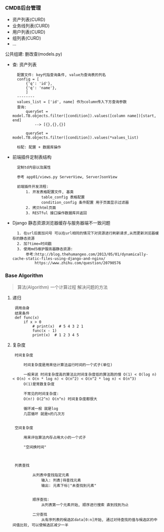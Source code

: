 ### CMDB后台管理
- 资产列表(CURD)
- 业务线列表(CURD)
- 用户列表(CURD)
- 组列表(CURD)
- ...

公共组建: 删改查(models.py)

* 查:
        资产列表

        配置文件: key代指查询条件, value为查询表的列名
        config = [
            {'q': 'id'},
            {'q': 'name'},
            ]
        --------
        values_list = ['id', name] 作为column传入下方查询参数
        查询:
            querySet = model.TB.objects.filter([condition]).values([column name])[start, end]
                --> [{},{},{}]

            querySet = model.TB.objects.filter([condition]).values(*values_list)

        标配: 配置 + 数据库操作

* 前端插件定制表结构

        定制td内容以及属性

        参考 app01/views.py ServerView, ServerJsonView

        前端插件开发流程:
            1. 开发表格配置文件, 基类
                   table_config 表格配置
                   condition_config 条件配置 用于页面显示过滤器
            2. 拷贝html页面
            3. RESTful 接口操作数据库并返回



* Django 静态资源浏览器缓存与服务器端不一致问题

        1. 在url后面加问号 可以在url相同的情况下对资源进行刷新请求,从而更新浏览器缓存的静态资源
        2. 加?time=时间戳
        3. 使用md5维护服务器静态资源:
            参考:http://blog.thehumangeo.com/2013/05/01/dynamically-cache-static-files-using-django-and-nginx/
                https://www.zhihu.com/question/20790576



### Base Algorithm

> 算法(Algorithm) 一个计算过程 解决问题的方法

1. 递归

        调用自身
        结束条件
        def func(x)
            if x > 0
                # print(x)  # 5 4 3 2 1
                func(x - 1)
                print(x)  # 1 2 3 4 5

2. 复杂度

        时间复杂度

            时间复杂度是用来估计算法运行时间的一个式子(单位)

            一般来说 时间复杂度高的算法比时间复杂度低的算法跑的慢 O(1) < O(log n) < O(n) < O(n * log n) < O(n^2) < O(n^2 * log n) < O(n^3)
            O(1)是常数复杂度

            不常见的时间复杂度:
            O(n!) O(2^n) O(n^n) 时间复杂度都很大

            循环减一般 就是log
            几层循环 就是n的几次方


        空间复杂度

            用来评估算法内存占用大小的一个式子

            "空间换时间"



        列表查找

                从列表中查找指定元素
                    输入: 列表|待查找元素
                    输出: 元素下标|"未查找到元素"


                顺序查找:
                    从列表第一个元素开始, 顺序进行搜索 直到找到为止

                二分查找
                    从有序列表的候选区data[0:n]开始, 通过对待查找的值与候选区的中间值比较, 可以使候选区减少一半